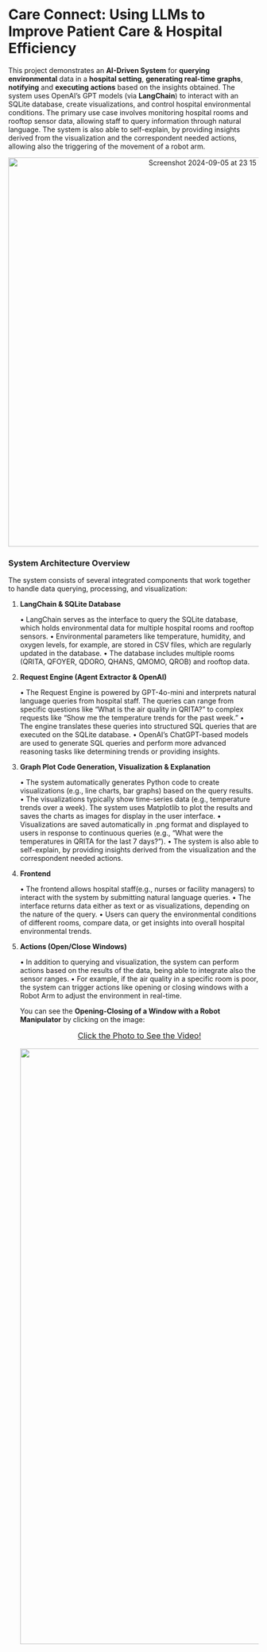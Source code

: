 # Care Connect: Using LLMs to Improve Patient Care & Hospital Efficiency

This project demonstrates an **AI-Driven System** for **querying environmental** data in a **hospital setting**, **generating real-time graphs**, **notifying** and **executing actions** based on the insights obtained. The system uses OpenAI’s GPT models (via **LangChain**) to interact with an SQLite database, create visualizations, and control hospital environmental conditions. The primary use case involves monitoring hospital rooms and rooftop sensor data, allowing staff to query information through natural language.  The system is also able to self-explain, by providing insights derived from the visualization and the correspondent needed actions, allowing also the triggering of the movement of a robot arm. 

<p align="center">
  <img width="784" alt="Screenshot 2024-09-05 at 23 15 12" src="https://github.com/user-attachments/assets/e5463524-da0b-4eab-84c7-5727d7188058">
</p>


### System Architecture Overview

The system consists of several integrated components that work together to handle data querying, processing, and visualization:

1. **LangChain & SQLite Database**

	•	LangChain serves as the interface to query the SQLite database, which holds environmental data for multiple hospital rooms and rooftop sensors.
	•	Environmental parameters like temperature, humidity, and oxygen levels, for example, are stored in CSV files, which are regularly updated in the database.
	•	The database includes multiple rooms (QRITA, QFOYER, QDORO, QHANS, QMOMO, QROB) and rooftop data.

2. **Request Engine (Agent Extractor & OpenAI)**

	•	The Request Engine is powered by GPT-4o-mini and interprets natural language queries from hospital staff. The queries can range from specific questions like “What is the air quality in QRITA?” to complex requests like “Show me the temperature trends for the past week.”
	•	The engine translates these queries into structured SQL queries that are executed on the SQLite database.
	•	OpenAI’s ChatGPT-based models are used to generate SQL queries and perform more advanced reasoning tasks like determining trends or providing insights.

3. **Graph Plot Code Generation, Visualization & Explanation**

	•	The system automatically generates Python code to create visualizations (e.g., line charts, bar graphs) based on the query results.
	•	The visualizations typically show time-series data (e.g., temperature trends over a week). The system uses Matplotlib to plot the results and saves the charts as images for display in the user interface.
	•	Visualizations are saved automatically in .png format and displayed to users in response to continuous queries (e.g., “What were the temperatures in QRITA for the last 7 days?”).
  • The system is also able to self-explain, by providing insights derived from the visualization and the correspondent needed actions.

5. **Frontend**

	•	The frontend allows hospital staff(e.g., nurses or facility managers) to interact with the system by submitting natural language queries.
	•	The interface returns data either as text or as visualizations, depending on the nature of the query.
	•	Users can query the environmental conditions of different rooms, compare data, or get insights into overall hospital environmental trends.

6. **Actions (Open/Close Windows)**

	•	In addition to querying and visualization, the system can perform actions based on the results of the data, being able to integrate also the sensor ranges.
	•	For example, if the air quality in a specific room is poor, the system can trigger actions like opening or closing windows with a Robot Arm to adjust the environment in real-time.

   You can see the **Opening-Closing of a Window with a Robot Manipulator** by clicking on the image:
    <div style="text-align: center">
      <a href="https://youtu.be/M1Z9PJPd2Jw">
        <p style="font-size: 16px; margin-top: 5px;">Click the Photo to See the Video!</p>
        <img src="images/SLAM_Building_img.png" alt="Screenshot" width="1200"/>
      </a>
    </div>


